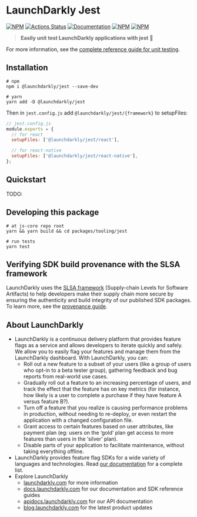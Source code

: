 # LaunchDarkly Jest

[![NPM][jest-npm-badge]][jest-npm-link]
[![Actions Status][jest-ci-badge]][jest-ci]
[![Documentation][jest-ghp-badge]][jest-ghp-link]
[![NPM][jest-dm-badge]][jest-npm-link]
[![NPM][jest-dt-badge]][jest-npm-link]

> **Easily unit test LaunchDarkly applications with jest** :clap:

For more information, see the [complete reference guide for unit testing](https://docs.launchdarkly.com/guides/sdk/unit-tests).

## Installation

```shell
# npm
npm i @launchdarkly/jest --save-dev

# yarn
yarn add -D @launchdarkly/jest
```

Then in `jest.config.js` add `@launchdarkly/jest/{framework}` to setupFiles:

```js
// jest.config.js
module.exports = {
  // for react
  setupFiles: ['@launchdarkly/jest/react'],

  // for react-native
  setupFiles: ['@launchdarkly/jest/react-native'],
};
```

## Quickstart

TODO:

## Developing this package

```shell
# at js-core repo root
yarn && yarn build && cd packages/tooling/jest

# run tests
yarn test
```

## Verifying SDK build provenance with the SLSA framework

LaunchDarkly uses the [SLSA framework](https://slsa.dev/spec/v1.0/about) (Supply-chain Levels for Software Artifacts) to help developers make their supply chain more secure by ensuring the authenticity and build integrity of our published SDK packages. To learn more, see the [provenance guide](PROVENANCE.md).

## About LaunchDarkly

- LaunchDarkly is a continuous delivery platform that provides feature flags as a service and allows developers to iterate quickly and safely. We allow you to easily flag your features and manage them from the LaunchDarkly dashboard. With LaunchDarkly, you can:
  - Roll out a new feature to a subset of your users (like a group of users who opt-in to a beta tester group), gathering feedback and bug reports from real-world use cases.
  - Gradually roll out a feature to an increasing percentage of users, and track the effect that the feature has on key metrics (for instance, how likely is a user to complete a purchase if they have feature A versus feature B?).
  - Turn off a feature that you realize is causing performance problems in production, without needing to re-deploy, or even restart the application with a changed configuration file.
  - Grant access to certain features based on user attributes, like payment plan (eg: users on the ‘gold’ plan get access to more features than users in the ‘silver’ plan).
  - Disable parts of your application to facilitate maintenance, without taking everything offline.
- LaunchDarkly provides feature flag SDKs for a wide variety of languages and technologies. Read [our documentation](https://docs.launchdarkly.com/sdk) for a complete list.
- Explore LaunchDarkly
  - [launchdarkly.com](https://www.launchdarkly.com/ 'LaunchDarkly Main Website') for more information
  - [docs.launchdarkly.com](https://docs.launchdarkly.com/ 'LaunchDarkly Documentation') for our documentation and SDK reference guides
  - [apidocs.launchdarkly.com](https://apidocs.launchdarkly.com/ 'LaunchDarkly API Documentation') for our API documentation
  - [blog.launchdarkly.com](https://blog.launchdarkly.com/ 'LaunchDarkly Blog Documentation') for the latest product updates

[jest-ci-badge]: https://github.com/launchdarkly/js-core/actions/workflows/jest.yml/badge.svg
[jest-ci]: https://github.com/launchdarkly/js-core/actions/workflows/jest.yml
[jest-npm-badge]: https://img.shields.io/npm/v/@launchdarkly/jest.svg?style=flat-square
[jest-npm-link]: https://www.npmjs.com/package/@launchdarkly/jest
[jest-ghp-badge]: https://img.shields.io/static/v1?label=GitHub+Pages&message=API+reference&color=00add8
[jest-ghp-link]: https://launchdarkly.github.io/js-core/packages/tooling/jest/docs/
[jest-dm-badge]: https://img.shields.io/npm/dm/@launchdarkly/jest.svg?style=flat-square
[jest-dt-badge]: https://img.shields.io/npm/dt/@launchdarkly/jest.svg?style=flat-square
